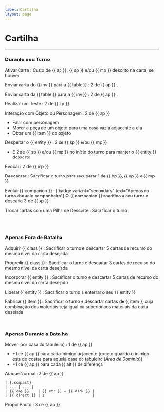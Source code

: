 ```yaml
---
label: Cartilha
layout: page
---
```


# Cartilha

---

### Durante seu Turno

Ativar Carta
:   Custo de {{ ap }}, {{ sp }} e/ou {{ mp }} descrito na carta, se houver

Enviar carta do {{ inv }} para a {{ table }}
:   2 de {{ ap }}
    .

Enviar carta da {{ table }} para a {{ inv }}
:   2 de {{ ap }}
    .

Realizar um Teste
:   2 de {{ ap }}

Interação com Objeto ou Personagem
:   2 de {{ ap }}
*   Falar com personagem
*   Mover a peça de um objeto para uma casa vazia adjacente a ela
*   Obter um {{ item }} do objeto

Despertar o {{ entity }}
:   2 de {{ sp }} e/ou {{ mp }}
*   E 2 de {{ sp }} e/ou {{ mp }} no início do turno para manter o {{ entity }} desperto

Evocar
:   2 de {{ mp }}

Descansar
:   Sacrificar o turno para recuperar 1 de {{ hp }}, {{ sp }} e {{ mp }}

Evoluir {{ companion }}
:   [!badge variant="secondary" text="Apenas no turno daquele companheiro"]
    O {{ companion }} sacrifica o seu turno e descarta 3 de {{ xp }}

Trocar cartas com uma Pilha de Descarte
:   Sacrificar o turno

<br>
<br>

### Apenas Fora de Batalha

Adquirir {{ class }}
:   Sacrificar o turno e descartar 5 cartas de recurso do mesmo nível da carta desejada

Progredir {{ class }}
:   Sacrificar o turno e descartar 3 cartas de recurso do mesmo nível da carta desejada

Incorporar {{ entity }}
:   Sacrificar o turno e descartar 5 cartas de recurso do mesmo nível do carta desejado

Liberar {{ entity }}
:   Sacrificar o turno e enterrar o seu {{ entity }}

Fabricar {{ item }}
:   Sacrificar o turno e descartar cartas de {{ item }} cuja combinação dos materiais seja igual ou superior aos materiais da carta desejada

<br>

### Apenas Durante a Batalha

Mover (por casa do tabuleiro)
:   1 de {{ ap }}
*  +1 de {{ ap }} para cada inimigo adjacente (exceto quando o inimigo está de costas para aquela casa do tabuleiro (_Área de Domínio_))
*  +1 de {{ ap }} para cada {{ alt }} de diferença

Ataque Normal
:   3 de {{ ap }}

    | {.compact}
    | --- | --- |
    | {{ dmg }}    | {{ str }} + {{ d1d2 }} |
    | {{ direct }} | 1                      |

Propor Pacto
:   3 de {{ ap }}

